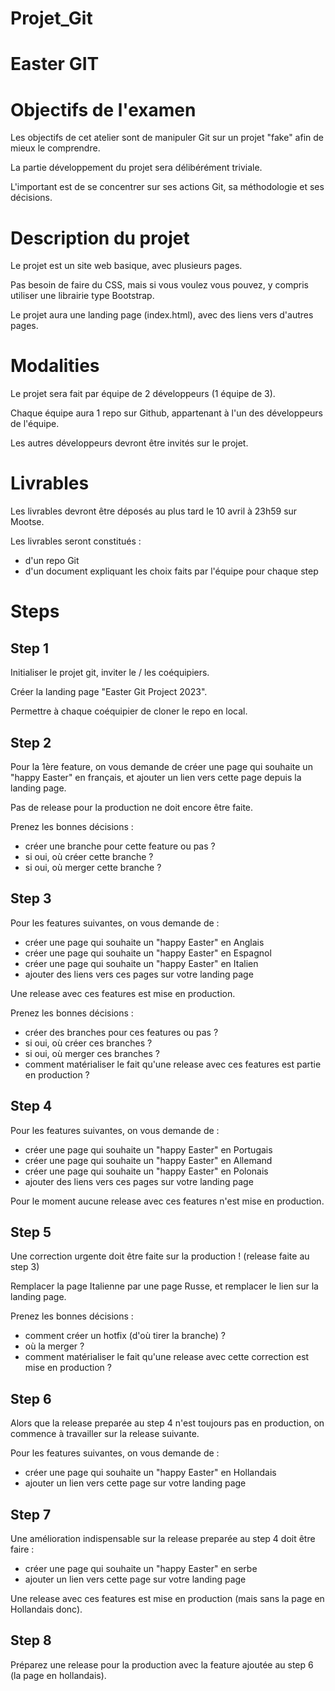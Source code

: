 # Projet_Git

# Easter GIT

# Objectifs de l'examen

Les objectifs de cet atelier sont de manipuler Git sur un projet "fake" afin de mieux le comprendre.

La partie développement du projet sera délibérément triviale.

L'important est de se concentrer sur ses actions Git, sa méthodologie et ses décisions.

# Description du projet

Le projet est un site web basique, avec plusieurs pages.

Pas besoin de faire du CSS, mais si vous voulez vous pouvez, y compris utiliser une librairie type Bootstrap.

Le projet aura une landing page (index.html), avec des liens vers d'autres pages.

# Modalities

Le projet sera fait par équipe de 2 développeurs (1 équipe de 3).

Chaque équipe aura 1 repo sur Github, appartenant à l'un des développeurs de l'équipe.

Les autres développeurs devront être invités sur le projet.

# Livrables

Les livrables devront être déposés au plus tard le 10 avril à 23h59 sur Mootse.

Les livrables seront constitués :

- d'un repo Git
- d'un document expliquant les choix faits par l'équipe pour chaque step

# Steps

## Step 1

Initialiser le projet git, inviter le / les coéquipiers.

Créer la landing page "Easter Git Project 2023".

Permettre à chaque coéquipier de cloner le repo en local.

## Step 2

Pour la 1ère feature, on vous demande de créer une page qui souhaite un "happy Easter" en français, et ajouter un lien vers cette page depuis la landing page.

Pas de release pour la production ne doit encore être faite.

Prenez les bonnes décisions :
- créer une branche pour cette feature ou pas ?
- si oui, où créer cette branche ?
- si oui, où merger cette branche ?

## Step 3

Pour les features suivantes, on vous demande de :
- créer une page qui souhaite un "happy Easter" en Anglais
- créer une page qui souhaite un "happy Easter" en Espagnol
- créer une page qui souhaite un "happy Easter" en Italien
- ajouter des liens vers ces pages sur votre landing page

Une release avec ces features est mise en production.

Prenez les bonnes décisions :
- créer des branches pour ces features ou pas ?
- si oui, où créer ces branches ?
- si oui, où merger ces branches ?
- comment matérialiser le fait qu'une release avec ces features est partie en production ?

## Step 4

Pour les features suivantes, on vous demande de :
- créer une page qui souhaite un "happy Easter" en Portugais
- créer une page qui souhaite un "happy Easter" en Allemand
- créer une page qui souhaite un "happy Easter" en Polonais
- ajouter des liens vers ces pages sur votre landing page

Pour le moment aucune release avec ces features n'est mise en production.

## Step 5

Une correction urgente doit être faite sur la production ! (release faite au step 3)

Remplacer la page Italienne par une page Russe, et remplacer le lien sur la landing page.

Prenez les bonnes décisions :
- comment créer un hotfix (d'où tirer la branche) ?
- où la merger ?
- comment matérialiser le fait qu'une release avec cette correction est mise en production ?

## Step 6

Alors que la release preparée au step 4 n'est toujours pas en production, on commence à travailler sur la release suivante.

Pour les features suivantes, on vous demande de :
- créer une page qui souhaite un "happy Easter" en Hollandais
- ajouter un lien vers cette page sur votre landing page

## Step 7

Une amélioration indispensable sur la release preparée au step 4 doit être faire :
- créer une page qui souhaite un "happy Easter" en serbe
- ajouter un lien vers cette page sur votre landing page

Une release avec ces features est mise en production (mais sans la page en Hollandais donc).

## Step 8

Préparez une release pour la production avec la feature ajoutée au step 6 (la page en hollandais).
